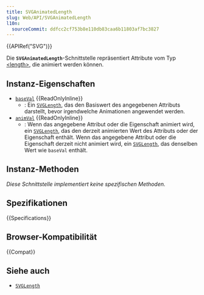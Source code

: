 ```yaml
---
title: SVGAnimatedLength
slug: Web/API/SVGAnimatedLength
l10n:
  sourceCommit: ddfcc2cf753b8e110db83caa6b11803af7bc3827
---
```


{{APIRef("SVG")}}

Die **`SVGAnimatedLength`**-Schnittstelle repräsentiert Attribute vom Typ [\<length>](/de/docs/Web/SVG/Content_type#length), die animiert werden können.

## Instanz-Eigenschaften

- [`baseVal`](/de/docs/Web/API/SVGAnimatedLength/baseVal) {{ReadOnlyInline}}
  - : Ein [`SVGLength`](/de/docs/Web/API/SVGLength), das den Basiswert des angegebenen Attributs darstellt, bevor irgendwelche Animationen angewendet werden.
- [`animVal`](/de/docs/Web/API/SVGAnimatedLength/animVal) {{ReadOnlyInline}}
  - : Wenn das angegebene Attribut oder die Eigenschaft animiert wird,
    ein [`SVGLength`](/de/docs/Web/API/SVGLength), das den derzeit animierten Wert des Attributs oder der Eigenschaft enthält.
    Wenn das angegebene Attribut oder die Eigenschaft derzeit nicht animiert wird,
    ein [`SVGLength`](/de/docs/Web/API/SVGLength), das denselben Wert wie `baseVal` enthält.

## Instanz-Methoden

_Diese Schnittstelle implementiert keine spezifischen Methoden._

## Spezifikationen

{{Specifications}}

## Browser-Kompatibilität

{{Compat}}

## Siehe auch

- [`SVGLength`](/de/docs/Web/API/SVGLength)
